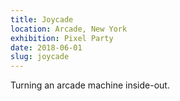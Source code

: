 ```yaml
---
title: Joycade
location: Arcade, New York
exhibition: Pixel Party
date: 2018-06-01
slug: joycade
---
```


Turning an arcade machine inside-out.
